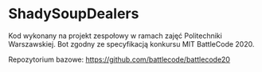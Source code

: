 # ShadySoupDealers
 
Kod wykonany na projekt zespołowy w ramach zajęć Politechniki Warszawskiej.
Bot zgodny ze specyfikacją konkursu MIT BattleCode 2020.

Repozytorium bazowe: https://github.com/battlecode/battlecode20

